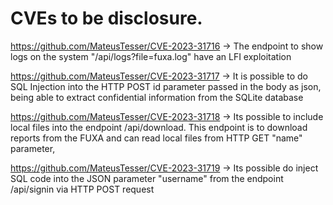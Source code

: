 # CVEs to be disclosure.

https://github.com/MateusTesser/CVE-2023-31716
-> The endpoint to show logs on the system "/api/logs?file=fuxa.log" have an LFI exploitation


https://github.com/MateusTesser/CVE-2023-31717
-> It is possible to do SQL Injection into the HTTP POST id parameter passed in the body as json, being able to extract confidential information from the SQLite database


https://github.com/MateusTesser/CVE-2023-31718
-> Its possible to include local files into the endpoint /api/download. This endpoint is to download reports from the FUXA and can read local files from HTTP GET "name" parameter,


https://github.com/MateusTesser/CVE-2023-31719
-> Its possible do inject SQL code into the JSON parameter "username" from the endpoint /api/signin via HTTP POST request

